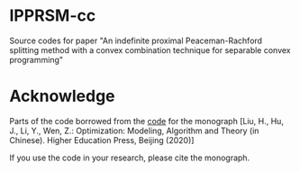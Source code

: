 # IPPRSM-cc
Source codes for paper "An indefinite proximal Peaceman-Rachford splitting method with a convex combination technique for separable convex programming"

# Acknowledge
Parts of the code borrowed from the [code]([http://faculty.bicmr.pku.edu.cn/~wenzw/optbook/pages/contents/contents.html]) for the monograph
[Liu, H., Hu, J., Li, Y., Wen, Z.: Optimization: Modeling, Algorithm and Theory (in Chinese). Higher Education Press, Beijing (2020)]

If you use the code in your research, please cite the monograph.
